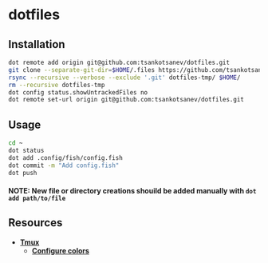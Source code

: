 # dotfiles

## Installation

```sh
dot remote add origin git@github.com:tsankotsanev/dotfiles.git
git clone --separate-git-dir=$HOME/.files https://github.com/tsankotsanev/dotfiles.git dotfiles-tmp
rsync --recursive --verbose --exclude '.git' dotfiles-tmp/ $HOME/
rm --recursive dotfiles-tmp
dot config status.showUntrackedFiles no
dot remote set-url origin git@github.com:tsankotsanev/dotfiles.git
```

## Usage

```sh
cd ~
dot status
dot add .config/fish/config.fish
dot commit -m "Add config.fish"
dot push
```

#### NOTE: New file or directory creations shouild be added manually with `dot add path/to/file`

## Resources

- **[Tmux](https://github.com/tmux/tmux)**
  - **[Configure colors](https://gist.github.com/andersevenrud/015e61af2fd264371032763d4ed965b6)**
